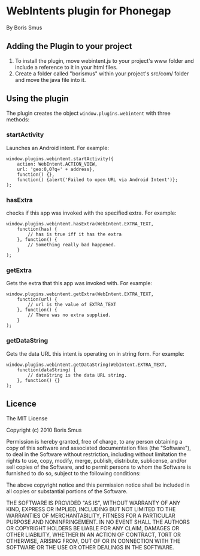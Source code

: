 # WebIntents plugin for Phonegap #
By Boris Smus

## Adding the Plugin to your project ##
1. To install the plugin, move webintent.js to your project's www folder and include a reference to it in your html files. 
2. Create a folder called "borismus" within your project's src/com/ folder and move the java file into it.

## Using the plugin ##
The plugin creates the object `window.plugins.webintent` with three methods:

### startActivity ###
Launches an Android intent. For example:


    window.plugins.webintent.startActivity({
        action: WebIntent.ACTION_VIEW,
        url: 'geo:0,0?q=' + address}, 
        function() {}, 
        function() {alert('Failed to open URL via Android Intent')};
    );


### hasExtra ###
checks if this app was invoked with the specified extra. For example:

    window.plugins.webintent.hasExtra(WebIntent.EXTRA_TEXT, 
        function(has) {
            // has is true iff it has the extra
        }, function() {
            // Something really bad happened.
        }
    );
 
### getExtra ###
Gets the extra that this app was invoked with. For example:

    window.plugins.webintent.getExtra(WebIntent.EXTRA_TEXT, 
        function(url) {
            // url is the value of EXTRA_TEXT
        }, function() {
            // There was no extra supplied.
        }
    );
    
### getDataString ###
Gets the data URL this intent is operating on in string form. For example:

    window.plugins.webintent.getDataString(WebIntent.EXTRA_TEXT, 
        function(dataString) {
            // dataString is the data URL string.
        }, function() {}
    );
	
## Licence ##

The MIT License

Copyright (c) 2010 Boris Smus

Permission is hereby granted, free of charge, to any person obtaining a copy
of this software and associated documentation files (the "Software"), to deal
in the Software without restriction, including without limitation the rights
to use, copy, modify, merge, publish, distribute, sublicense, and/or sell
copies of the Software, and to permit persons to whom the Software is
furnished to do so, subject to the following conditions:

The above copyright notice and this permission notice shall be included in
all copies or substantial portions of the Software.

THE SOFTWARE IS PROVIDED "AS IS", WITHOUT WARRANTY OF ANY KIND, EXPRESS OR
IMPLIED, INCLUDING BUT NOT LIMITED TO THE WARRANTIES OF MERCHANTABILITY,
FITNESS FOR A PARTICULAR PURPOSE AND NONINFRINGEMENT. IN NO EVENT SHALL THE
AUTHORS OR COPYRIGHT HOLDERS BE LIABLE FOR ANY CLAIM, DAMAGES OR OTHER
LIABILITY, WHETHER IN AN ACTION OF CONTRACT, TORT OR OTHERWISE, ARISING FROM,
OUT OF OR IN CONNECTION WITH THE SOFTWARE OR THE USE OR OTHER DEALINGS IN
THE SOFTWARE.